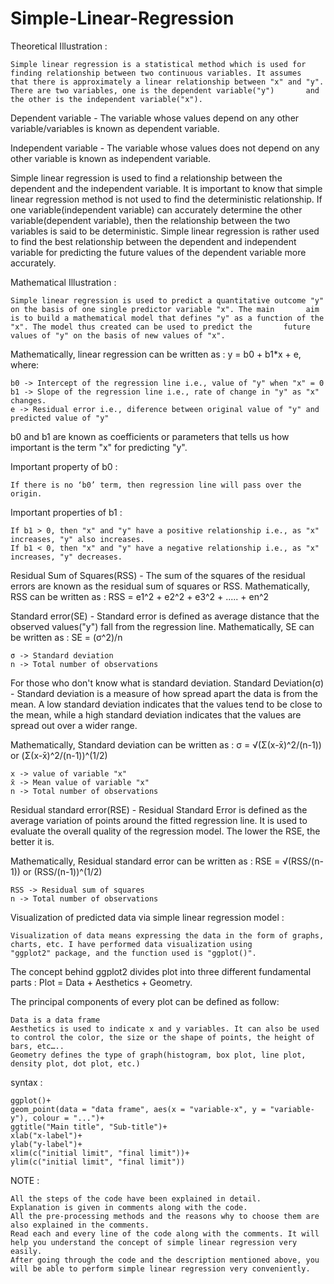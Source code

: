 # Simple-Linear-Regression



Theoretical Illustration  :  

    Simple linear regression is a statistical method which is used for finding relationship between two continuous variables. It assumes     that there is approximately a linear relationship between "x" and "y". There are two variables, one is the dependent variable("y")       and the other is the independent variable("x"). 

Dependent variable - The variable whose values depend on any other variable/variables is known as dependent variable.

Independent variable - The variable whose values does not depend on any other variable is known as independent variable.

Simple linear regression is used to find a relationship between the dependent and the independent variable. It is important to know that simple linear regression method is not used to find the deterministic relationship. If one variable(independent variable) can accurately determine the other variable(dependent variable), then the relationship between the two variables is said to be deterministic. Simple linear regression is rather used to find the best relationship between the dependent and independent variable for predicting the future values of the dependent variable more accurately.


Mathematical Illustration  :  

    Simple linear regression is used to predict a quantitative outcome "y" on the basis of one single predictor variable "x". The main       aim is to build a mathematical model that defines "y" as a function of the "x". The model thus created can be used to predict the       future values of "y" on the basis of new values of "x".

Mathematically, linear regression can be written as  :  y = b0 + b1*x + e, where:

    b0 -> Intercept of the regression line i.e., value of "y" when "x" = 0
    b1 -> Slope of the regression line i.e., rate of change in "y" as "x" changes.
    e -> Residual error i.e., diference between original value of "y" and predicted value of "y"

b0 and b1 are known as coefficients or parameters that tells us how important is the term "x" for predicting "y".

Important property of b0  :  

    If there is no ‘b0’ term, then regression line will pass over the origin.

Important properties of b1  :  

    If b1 > 0, then "x" and "y" have a positive relationship i.e., as "x" increases, "y" also increases.
    If b1 < 0, then "x" and "y" have a negative relationship i.e., as "x" increases, "y" decreases.


Residual Sum of Squares(RSS) - The sum of the squares of the residual errors are known as the residual sum of squares or RSS.
Mathematically, RSS can be written as  :  RSS = e1^2 + e2^2 + e3^2 + ..... + en^2

Standard error(SE) - Standard error is defined as average distance that the observed values("y") fall from the regression line.
Mathematically, SE can be written  as  :  SE = (σ^2)/n

    σ -> Standard deviation
    n -> Total number of observations

For those who don't know what is standard deviation.
Standard Deviation(σ) - Standard deviation is a measure of how spread apart the data is from the mean. A low standard deviation indicates that the values tend to be close to the mean, while a high standard deviation indicates that the values are spread out over a wider range.

Mathematically, Standard deviation can be written  as  :  σ = √(Σ(x-x̄)^2/(n-1)) or (Σ(x-x̄)^2/(n-1))^(1/2)

    x -> value of variable "x"
    x̄ -> Mean value of variable "x"
    n -> Total number of observations

Residual standard error(RSE) - Residual Standard Error is defined as the average variation of points around the fitted regression line. It is used to evaluate the overall quality of the regression model. The lower the RSE, the better it is.

Mathematically, Residual standard error can be written  as  :  RSE = √(RSS/(n-1)) or (RSS/(n-1))^(1/2)

    RSS -> Residual sum of squares
    n -> Total number of observations


Visualization of predicted data via simple linear regression model  :  

    Visualization of data means expressing the data in the form of graphs, charts, etc. I have performed data visualization using           "ggplot2" package, and the function used is "ggplot()".

The concept behind ggplot2 divides plot into three different fundamental parts  :  Plot = Data + Aesthetics + Geometry.

The principal components of every plot can be defined as follow:

    Data is a data frame
    Aesthetics is used to indicate x and y variables. It can also be used to control the color, the size or the shape of points, the height of bars, etc…..
    Geometry defines the type of graph(histogram, box plot, line plot, density plot, dot plot, etc.)

syntax  :  

    ggplot()+
    geom_point(data = "data frame", aes(x = "variable-x", y = "variable-y"), colour = "...")+
    ggtitle("Main title", "Sub-title")+
    xlab("x-label")+
    ylab("y-label")+
    xlim(c("initial limit", "final limit"))+
    ylim(c("initial limit", "final limit"))


NOTE  :

    All the steps of the code have been explained in detail.
    Explanation is given in comments along with the code.
    All the pre-processing methods and the reasons why to choose them are also explained in the comments.
    Read each and every line of the code along with the comments. It will help you understand the concept of simple linear regression very easily.
    After going through the code and the description mentioned above, you will be able to perform simple linear regression very conveniently.
